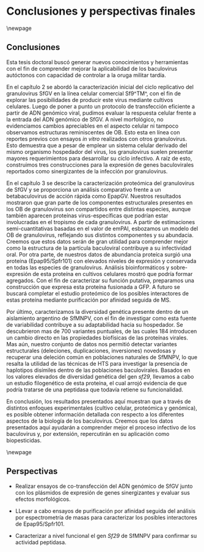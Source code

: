 # Conclusiones y perspectivas finales

\newpage

## Conclusiones

Esta tesis doctoral buscó generar nuevos conocimientos y herramientas con el fin de comprender mejorar la aplicabilidad de los baculovirus autóctonos con capacidad de controlar a la oruga militar tardía.

En el capítulo 2 se abordó la caracterización inicial del ciclo replicativo del granulovirus SfGV en la línea celular comercial Sf9^TM^, con el fin de explorar las posibilidades de producir este virus mediante cultivos celulares. Luego de poner a punto un protocolo de transfección eficiente a partir de ADN genómico viral, pudimos evaluar la respuesta celular frente a la entrada del ADN genómico de SfGV. A nivel morfológico, no evidenciamos cambios apreciables en el aspecto celular ni tampoco observamos estructuras reminiscentes de OB. Esto esta en línea con reportes previos con ensayos *in vitro* realizados con otros granulovirus. Esto demuestra que a pesar de emplear un sistema celular derivado del mismo organismo hospedador del virus, los granulovirus suelen presentar mayores requerimientos para desarrollar su ciclo infectivo. A raíz de esto, construimos tres construcciones para la expresión de genes baculovirales reportados como sinergizantes de la infección por granulovirus.

En el capítulo 3 se describe la caracterización proteómica del granulovirus de SfGV y se proporciona un análisis comparativo frente a un betabaculovirus de acción rápida como EpapGV. Nuestros resultados mostraron que gran parte de los componentes estructurales presentes en los OB de granulovirus son compartidos entre distintas especies, aunque también aparecen proteínas virus-específicas que podrían estar involucradas en el tropismo de cada granulovirus. A partir de estimaciones semi-cuantitativas basadas en el valor de emPAI, esbozamos un modelo del OB de granulovirus, reflejando sus distintos componentes y su abundacia. Creemos que estos datos serán de gran utilidad para comprender mejor como la estructura de la partícula baculoviral contribuye a su infectividad oral. Por otra parte, de nuestros datos de abundancia proteíca surgió una proteína (Epap95/Spfr101) con elevados niveles de expresión y conservada en todas las especies de granulovirus. Análisis bioinformáticos y sobre-expresión de esta proteína en cultivos celulares mostró que podría formar agregados. Con el fin de caracterizar su función putativa, preparamos una construcción que expresa esta proteína fusionada a GFP. A futuro se buscará completar el estudio proteómico de los posibles interactores de estas proteína mediante purificación por afinidad seguida de MS.

Por último, caracterizamos la diversidad genética presente dentro de un aislamiento argentino de SfMNPV, con el fin de investigar como esta fuente de variabilidad contribuye a su adaptabilidad hacia su hospedador. Se descubrieron mas de 700 variantes puntuales, de las cuales 184 introducen un cambio directo en las propiedades biofísicas de las proteínas virales. Mas aún, nuestro conjunto de datos nos permitió detectar variantes estructurales (deleciones, duplicaciones, inversiones) novedosas y recuperar una deleción común en poblaciones naturales de SfMNPV, lo que resalta la utilidad de las técnicas de HTS para investigar la presencia de haplotipos disímiles dentro de las poblaciones baculovirales. Basados en los valores elevados de diversidad genética del gen *sf29*, llevamos a cabo un estudio filogenético de esta proteína, el cual arrojó evidencia de que podría tratarse de una peptidasa que todavía retiene su funcionalidad.

En conclusión, los resultados presentados aquí muestran que a través de distintos enfoques experimentales (cultivo celular, proteómica y genómica), es posible obtener información detallada con respecto a los diferentes aspectos de la biología de los baculovirus. Creemos que los datos presentados aquí ayudarán a comprender mejor el proceso infectivo de los baculovirus y, por extensión, repercutirán en su aplicación como biopesticidas.

\newpage

## Perspectivas

- Realizar ensayos de co-transfección del ADN genómico de SfGV junto con los plásmidos de expresión de genes sinergizantes y evaluar sus efectos morfológicos.

- LLevar a cabo ensayos de purificación por afinidad seguida del análisis por espectrometría de masas para caracterizar los posibles interactores de Epap95/Spfr101. 

- Caracterizar a nivel funcional el gen *Sf29* de SfMNPV para confirmar su actividad peptidasa.
